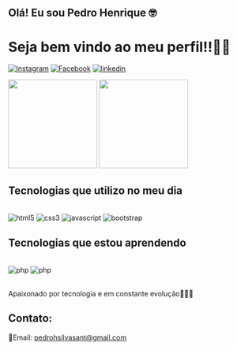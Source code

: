 ## Olá! Eu sou Pedro Henrique 🤓
# Seja bem vindo ao meu perfil!!👨‍💻


[![Instagram](https://img.shields.io/badge/Instagram-E4405F?style=for-the-badge&logo=instagram&logoColor=white)](https://www.instagram.com/pedro_h345/)
[![Facebook](https://img.shields.io/badge/Facebook-1877F2?style=for-the-badge&logo=facebook&logoColor=white)](https://www.facebook.com/pedro.henriquedasilvasantos.33)
[![linkedin](https://img.shields.io/badge/LinkedIn-0077B5?style=for-the-badge&logo=linkedin&logoColor=white)](https://www.linkedin.com/in/pedro-henrique-da-silva-santos-1b4861264/)

<div>
  
  <img height="180em" src="https://github-readme-stats.vercel.app/api?username=pedrohsilvah&show_icons=true&theme=dracula&include_all_commits=true&count_private=true"/>
  <img height="180em" src="https://github-readme-stats.vercel.app/api/top-langs/?username=pedrohsilvah&layout=compact&langs_count=16&theme=dracula"/>
</div>

## Tecnologias que utilizo no meu dia 

<div style="display: inline_block"><br/>
  <img aling="center" alt="html5" src="https://img.shields.io/badge/HTML5-E34F26?style=for-the-badge&logo=html5&logoColor=white" />
  <img aling="center" alt="css3" src="https://img.shields.io/badge/CSS3-1572B6?style=for-the-badge&logo=css3&logoColor=white" />
  <img aling="center" alt="javascript" src="https://img.shields.io/badge/JavaScript-F7DF1E?style=for-the-badge&logo=javascript&logoColor=black" />
  <img aling="center" alt="bootstrap" src="https://img.shields.io/badge/Bootstrap-563D7C?style=for-the-badge&logo=bootstrap&logoColor=white" />
</div>

## Tecnologias que estou aprendendo

<div style="display: inline_block"><br/>
  <img aling="center" alt="php" src="https://img.shields.io/badge/PHP-777BB4?style=for-the-badge&logo=php&logoColor=white" />
  <img aling="center" alt="php" src="https://img.shields.io/badge/Vue.js-35495E?style=for-the-badge&logo=vue.js&logoColor=4FC08D" />
</div><br/>

Apaixonado por tecnologia e em constante evolução🚀👨‍💻

## Contato:

📧Email: pedrohsilvasant@gmail.com
